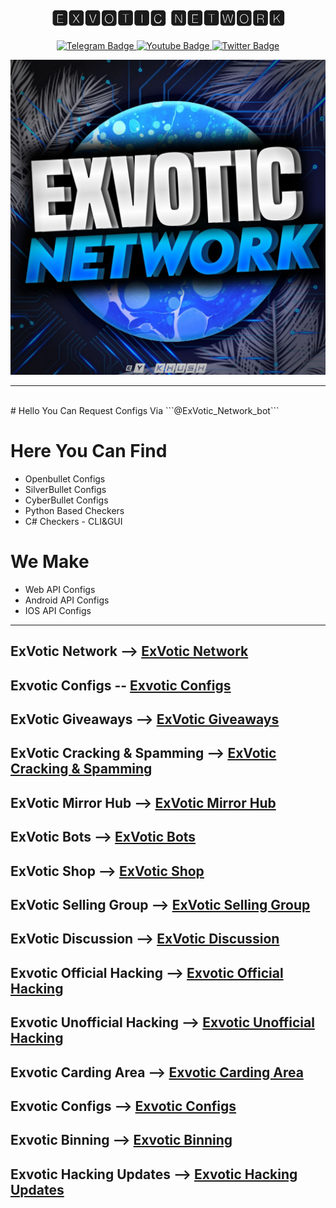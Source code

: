 <div align=center id="badges">
<h1 align=center>🅴🆇🆅🅾🆃🅸🅲 🅽🅴🆃🆆🅾🆁🅺</h1>
  <a href="https://t.me/ExVotic_Network">
    <img src="https://img.shields.io/badge/ExVotic-Network-blue" alt="Telegram Badge"/>
  </a>
  <a href="https://t.me/ExVotic_Discussion">
    <img src="https://img.shields.io/badge/ExVotic-Discussion-red" alt="Youtube Badge"/>
  </a>
  <a href="https://t.me/ExVotic_Configs">
    <img src="https://img.shields.io/badge/ExVotic-Configs-success" alt="Twitter Badge"/>
  </a>
</div>

![Screenshot](img/ExVotic.jpg)

<hr><br>
# Hello You Can Request Configs Via ```@ExVotic_Network_bot```


# **Here You Can Find**
 - Openbullet Configs
 - SilverBullet Configs
 - CyberBullet Configs
 - Python Based Checkers
 - C# Checkers - CLI&GUI

# **We Make**
- Web API Configs
- Android API Configs
- IOS API Configs
<hr>

## ExVotic Network --> [ExVotic Network](https://t.me/ExVotic_Network)<br>
## Exvotic Configs -- [Exvotic Configs](https://t.me/ExVotic_Configs)<br>
##  ExVotic Giveaways --> [ExVotic Giveaways](https://t.me/ExVotic_Giveaways) <br>
## ExVotic Cracking & Spamming --> [ExVotic Cracking & Spamming](https://t.me/ExVotic_BlackHat)<br>
## ExVotic Mirror Hub --> [ExVotic Mirror Hub](https://t.me/ExVotic_Mirror_Group)<br>
## ExVotic Bots --> [ExVotic Bots](https://t.me/ExVotic_Bots)<br>
## ExVotic Shop --> [ExVotic Shop](https://t.me/ExVotic_Shop)<br>
## ExVotic Selling Group --> [ExVotic Selling Group](https://t.me/ExVotic_Selling)<br>
## ExVotic Discussion --> [ExVotic Discussion](https://t.me/ExVotic_Discussion)<br>
## Exvotic Official Hacking --> [Exvotic Official Hacking](https://t.me/ExVotic_Whitehat)<br>
## Exvotic Unofficial Hacking --> [Exvotic Unofficial Hacking](https://t.me/ExVotic_Blackhat)<br>
## Exvotic Carding Area --> [Exvotic Carding Area](https://t.me/ExVotic_Carding)<br>
## Exvotic Configs --> [Exvotic Configs](https://t.me/ExVotic_Configs)<br>
## Exvotic Binning --> [Exvotic Binning](https://t.me/ExVotic_Binning)<br>
## Exvotic Hacking Updates --> [Exvotic Hacking Updates](https://t.me/ExVotic_Hacking)<br>



